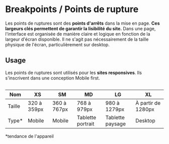 # Breakpoints / Points de rupture

Les points de ruptures sont des **points d'arrêts** dans la mise en page.
**Ces largeurs clés permettent de garantir la lisibilité du site.**
Dans une page, l'interface est organisée de manière claire et logique en fonction de la largeur d'écran disponible. Il ne s'agit pas nécessairement de la taille physique de l'écran, particulièrement sur desktop.


## Usage

Les points de ruptures sont utilisés pour les **sites responsives**. Ils s'inscrivent dans une conception Mobile first.


##

Nom | XS | SM | MD | LG | XL
------------ | ------------- | ------------- | ------------- | ------------- | ------------- |
Taille | 320 à 359px | 360 à 767px | 768 à 979px | 980 à 1279px | À partir de 1280px
Type* | Mobile | Mobile | Tablette portrait | Tablette paysage | Desktop

*tendance de l'appareil
